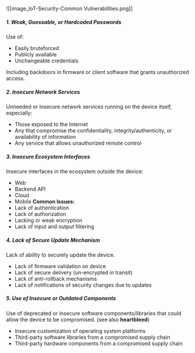 ![[image_IoT-Security-Common Vulnerabilities.png]]
##### 1. Weak, Guessable, or Hardcoded Passwords
Use of:
- Easily bruteforced
- Publicly available
- Unchangeable credentials

Including backdoors in firmware or client software that grants unauthorized access.
##### 2. Insecure Network Services
Unneeded or insecure network services running on the device itself, especially:
- Those exposed to the Internet
- Any that compromise the confidentiality, integrity/authenticity, or availability of information
- Any service that allows unauthorized remote control
##### 3. Insecure Ecosystem Interfaces
Insecure interfaces in the ecosystem outside the device:
- Web
- Backend API
- Cloud
- Mobile
**Common Issues:**
- Lack of authentication
- Lack of authorization
- Lacking or weak encryption
- Lack of input and output filtering
##### 4. Lack of Secure Update Mechanism
Lack of ability to securely update the device.
- Lack of firmware validation on device
- Lack of secure delivery (un-encrypted in transit)
- Lack of anti-rollback mechanisms
- Lack of notifications of security changes due to updates
##### 5. Use of Insecure or Outdated Components
Use of deprecated or insecure software components/libraries that could allow the device to be compromised. (see also **heartbleed**)
- Insecure customization of operating system platforms
- Third-party software libraries from a compromised supply chain
- Third-party hardware components from a compromised supply chain